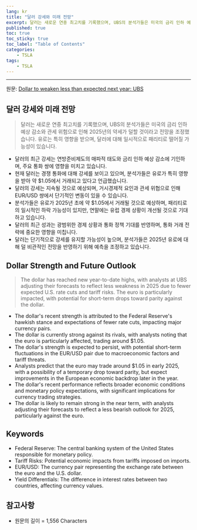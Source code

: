 ```yaml
---
lang: kr
title: "달러 강세와 미래 전망"
excerpt: 달러는 새로운 연중 최고치를 기록했으며, UBS의 분석가들은 미국의 금리 인하 예상 감소와 관세 위험으로 인해 2025년의 약세가 덜할 것이라고 전망을 조정했습니다. 유로는 특히 영향을 받으며, 달러에 대해 일시적으로 패리티로 떨어질 가능성이 있습니다.
published: true
toc: true
toc_sticky: true
toc_label: "Table of Contents"
categories:
    - TSLA
tags:
    - TSLA
---
```


---

  원문: [Dollar to weaken less than expected next year: UBS](https://www.investing.com/news/forex-news/dollar-to-weaken-less-than-expected-next-year-ubs-3785190)

## 달러 강세와 미래 전망

> 달러는 새로운 연중 최고치를 기록했으며, UBS의 분석가들은 미국의 금리 인하 예상 감소와 관세 위험으로 인해 2025년의 약세가 덜할 것이라고 전망을 조정했습니다. 유로는 특히 영향을 받으며, 달러에 대해 일시적으로 패리티로 떨어질 가능성이 있습니다.


- 달러의 최근 강세는 연방준비제도의 매파적 태도와 금리 인하 예상 감소에 기인하며, 주요 통화 쌍에 영향을 미치고 있습니다.
- 현재 달러는 경쟁 통화에 대해 강세를 보이고 있으며, 분석가들은 유로가 특히 영향을 받아 약 $1.05에서 거래되고 있다고 언급했습니다.
- 달러의 강세는 지속될 것으로 예상되며, 거시경제적 요인과 관세 위협으로 인해 EUR/USD 쌍에서 단기적인 변동이 있을 수 있습니다.
- 분석가들은 유로가 2025년 초에 약 $1.05에서 거래될 것으로 예상하며, 패리티로의 일시적인 하락 가능성이 있지만, 연말에는 유럽 경제 상황이 개선될 것으로 기대하고 있습니다.
- 달러의 최근 성과는 광범위한 경제 상황과 통화 정책 기대를 반영하며, 통화 거래 전략에 중요한 영향을 미칩니다.
- 달러는 단기적으로 강세를 유지할 가능성이 높으며, 분석가들은 2025년 유로에 대해 덜 비관적인 전망을 반영하기 위해 예측을 조정하고 있습니다.

## Dollar Strength and Future Outlook

> The dollar has reached new year-to-date highs, with analysts at UBS adjusting their forecasts to reflect less weakness in 2025 due to fewer expected U.S. rate cuts and tariff risks. The euro is particularly impacted, with potential for short-term drops toward parity against the dollar.


- The dollar's recent strength is attributed to the Federal Reserve's hawkish stance and expectations of fewer rate cuts, impacting major currency pairs.
- The dollar is currently strong against its rivals, with analysts noting that the euro is particularly affected, trading around $1.05.
- The dollar's strength is expected to persist, with potential short-term fluctuations in the EUR/USD pair due to macroeconomic factors and tariff threats.
- Analysts predict that the euro may trade around $1.05 in early 2025, with a possibility of a temporary drop toward parity, but expect improvements in the European economic backdrop later in the year.
- The dollar's recent performance reflects broader economic conditions and monetary policy expectations, with significant implications for currency trading strategies.
- The dollar is likely to remain strong in the near term, with analysts adjusting their forecasts to reflect a less bearish outlook for 2025, particularly against the euro.

## Keywords

- Federal Reserve: The central banking system of the United States responsible for monetary policy.
- Tariff Risks: Potential economic impacts from tariffs imposed on imports.
- EUR/USD: The currency pair representing the exchange rate between the euro and the U.S. dollar.
- Yield Differentials: The difference in interest rates between two countries, affecting currency values.

## 참고사항

- 원문의 길이 = 1,556 Characters

